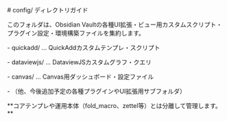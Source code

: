 \# config/ ディレクトリガイド



このフォルダは、Obsidian Vaultの各種UI拡張・ビュー用カスタムスクリプト・プラグイン設定・環境構築ファイルを集約します。



\- quickadd/ ... QuickAddカスタムテンプレ・スクリプト

\- dataviewjs/ ... DataviewJSカスタムグラフ・クエリ

\- canvas/ ... Canvas用ダッシュボード・設定ファイル

\- （他、今後追加予定の各種プラグインやUI拡張用サブフォルダ）



\*\*コアテンプレや運用本体（fold\_macro、zettel等）とは分離して管理します。\*\*



